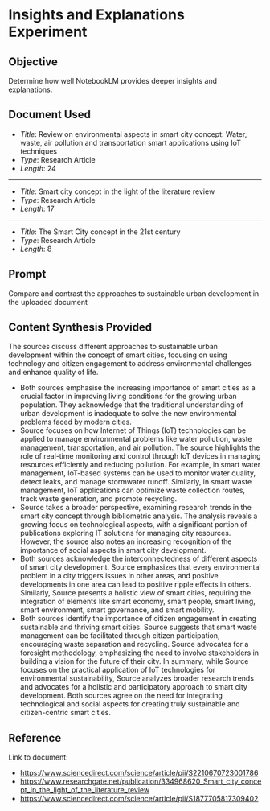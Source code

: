 # Insights and Explanations Experiment

## Objective
Determine how well NotebookLM provides deeper insights and explanations.

## Document Used
- *Title*: Review on environmental aspects in smart city concept: Water, waste, air
pollution and transportation smart applications using IoT techniques
- *Type*: Research Article   
- *Length*: 24
----------------
- *Title*: Smart city concept in the light of the literature review
- *Type*: Research Article   
- *Length*: 17
----------------
- *Title*: The Smart City concept in the 21st century
- *Type*: Research Article
- *Length*: 8

## Prompt
Compare and contrast the approaches to sustainable urban development in the uploaded document
  
## Content Synthesis Provided
The sources discuss different approaches to sustainable urban development within the concept of smart cities, focusing on using technology and citizen engagement to address environmental challenges and enhance quality of life.
- Both sources emphasise the increasing importance of smart cities as a crucial factor in improving living conditions for the growing urban population. They acknowledge that the traditional understanding of urban development is inadequate to solve the new environmental problems faced by modern cities.
- Source focuses on how Internet of Things (IoT) technologies can be applied to manage environmental problems like water pollution, waste management, transportation, and air pollution. The source highlights the role of real-time monitoring and control through IoT devices in managing resources efficiently and reducing pollution. For example, in smart water management, IoT-based systems can be used to monitor water quality, detect leaks, and manage stormwater runoff. Similarly, in smart waste management, IoT applications can optimize waste collection routes, track waste generation, and promote recycling.
- Source takes a broader perspective, examining research trends in the smart city concept through bibliometric analysis. The analysis reveals a growing focus on technological aspects, with a significant portion of publications exploring IT solutions for managing city resources. However, the source also notes an increasing recognition of the importance of social aspects in smart city development.
- Both sources acknowledge the interconnectedness of different aspects of smart city development. Source emphasizes that every environmental problem in a city triggers issues in other areas, and positive developments in one area can lead to positive ripple effects in others. Similarly, Source presents a holistic view of smart cities, requiring the integration of elements like smart economy, smart people, smart living, smart environment, smart governance, and smart mobility.
- Both sources identify the importance of citizen engagement in creating sustainable and thriving smart cities. Source suggests that smart waste management can be facilitated through citizen participation, encouraging waste separation and recycling. Source advocates for a foresight methodology, emphasizing the need to involve stakeholders in building a vision for the future of their city.
In summary, while Source focuses on the practical application of IoT technologies for environmental sustainability, Source analyzes broader research trends and advocates for a holistic and participatory approach to smart city development. Both sources agree on the need for integrating technological and social aspects for creating truly sustainable and citizen-centric smart cities.
## Reference
Link to document: 
- https://www.sciencedirect.com/science/article/pii/S2210670723001786
- https://www.researchgate.net/publication/334968620_Smart_city_concept_in_the_light_of_the_literature_review
- https://www.sciencedirect.com/science/article/pii/S1877705817309402
